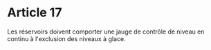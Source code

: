 # Article 17

Les réservoirs doivent comporter une jauge de contrôle de niveau en continu à l'exclusion des niveaux à glace.
